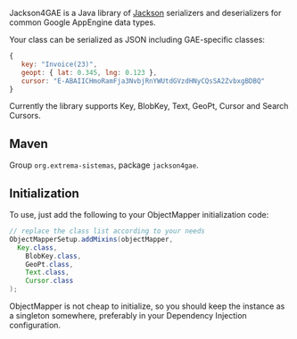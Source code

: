 Jackson4GAE is a Java library of [Jackson](http://jackson.codehaus.org/) serializers and deserializers for common Google AppEngine data types.

Your class can be serialized as JSON including GAE-specific classes:

```JavaScript
{
   key: "Invoice(23)",
   geopt: { lat: 0.345, lng: 0.123 },
   cursor: "E-ABAIICHmoRamFja3NvbjRnYWUtdGVzdHNyCQsSA2ZvbxgBDBQ"
}
```

Currently the library supports Key, BlobKey, Text, GeoPt, Cursor and Search Cursors.

Maven
---

Group `org.extrema-sistemas`, package `jackson4gae`. 

Initialization
---

To use, just add the following to your ObjectMapper initialization code:

```Java
// replace the class list according to your needs
ObjectMapperSetup.addMixins(objectMapper,
  Key.class,
	BlobKey.class,
	GeoPt.class,
	Text.class,
	Cursor.class
);
```

ObjectMapper is not cheap to initialize, so you should keep the instance as a singleton somewhere, preferably in your Dependency Injection configuration.

